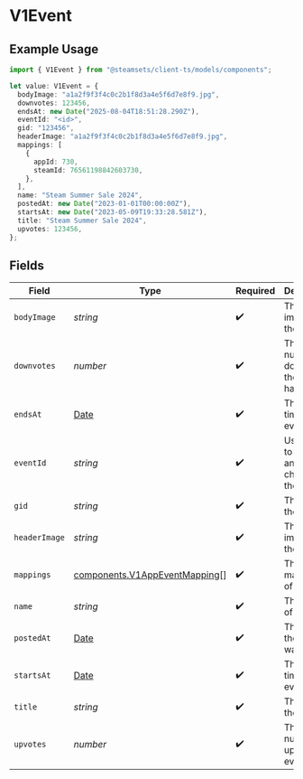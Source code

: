 # V1Event

## Example Usage

```typescript
import { V1Event } from "@steamsets/client-ts/models/components";

let value: V1Event = {
  bodyImage: "a1a2f9f3f4c0c2b1f8d3a4e5f6d7e8f9.jpg",
  downvotes: 123456,
  endsAt: new Date("2025-08-04T18:51:28.290Z"),
  eventId: "<id>",
  gid: "123456",
  headerImage: "a1a2f9f3f4c0c2b1f8d3a4e5f6d7e8f9.jpg",
  mappings: [
    {
      appId: 730,
      steamId: 76561198842603730,
    },
  ],
  name: "Steam Summer Sale 2024",
  postedAt: new Date("2023-01-01T00:00:00Z"),
  startsAt: new Date("2023-05-09T19:33:28.581Z"),
  title: "Steam Summer Sale 2024",
  upvotes: 123456,
};
```

## Fields

| Field                                                                                         | Type                                                                                          | Required                                                                                      | Description                                                                                   | Example                                                                                       |
| --------------------------------------------------------------------------------------------- | --------------------------------------------------------------------------------------------- | --------------------------------------------------------------------------------------------- | --------------------------------------------------------------------------------------------- | --------------------------------------------------------------------------------------------- |
| `bodyImage`                                                                                   | *string*                                                                                      | :heavy_check_mark:                                                                            | The body image of the event                                                                   | a1a2f9f3f4c0c2b1f8d3a4e5f6d7e8f9.jpg                                                          |
| `downvotes`                                                                                   | *number*                                                                                      | :heavy_check_mark:                                                                            | The number of downvotes the event has                                                         | 123456                                                                                        |
| `endsAt`                                                                                      | [Date](https://developer.mozilla.org/en-US/docs/Web/JavaScript/Reference/Global_Objects/Date) | :heavy_check_mark:                                                                            | The end time of the event                                                                     |                                                                                               |
| `eventId`                                                                                     | *string*                                                                                      | :heavy_check_mark:                                                                            | Use this ID to make any changes to the event                                                  |                                                                                               |
| `gid`                                                                                         | *string*                                                                                      | :heavy_check_mark:                                                                            | The gid of the event                                                                          | 123456                                                                                        |
| `headerImage`                                                                                 | *string*                                                                                      | :heavy_check_mark:                                                                            | The header image of the event                                                                 | a1a2f9f3f4c0c2b1f8d3a4e5f6d7e8f9.jpg                                                          |
| `mappings`                                                                                    | [components.V1AppEventMapping](../../models/components/v1appeventmapping.md)[]                | :heavy_check_mark:                                                                            | The mappings of the event                                                                     |                                                                                               |
| `name`                                                                                        | *string*                                                                                      | :heavy_check_mark:                                                                            | The name of the event                                                                         | Steam Summer Sale 2024                                                                        |
| `postedAt`                                                                                    | [Date](https://developer.mozilla.org/en-US/docs/Web/JavaScript/Reference/Global_Objects/Date) | :heavy_check_mark:                                                                            | The time the event was posted                                                                 | 2023-01-01T00:00:00Z                                                                          |
| `startsAt`                                                                                    | [Date](https://developer.mozilla.org/en-US/docs/Web/JavaScript/Reference/Global_Objects/Date) | :heavy_check_mark:                                                                            | The start time of the event                                                                   |                                                                                               |
| `title`                                                                                       | *string*                                                                                      | :heavy_check_mark:                                                                            | The title of the event                                                                        | Steam Summer Sale 2024                                                                        |
| `upvotes`                                                                                     | *number*                                                                                      | :heavy_check_mark:                                                                            | The number of upvotes the event has                                                           | 123456                                                                                        |